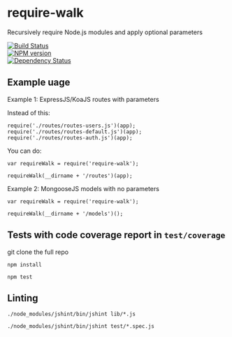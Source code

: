require-walk
============

Recursively require Node.js modules and apply optional parameters

[![Build Status](https://travis-ci.org/rudijs/require-walk.svg?branch=master)](https://travis-ci.org/rudijs/require-walk)  
[![NPM version](https://badge.fury.io/js/require-walk.svg)](http://badge.fury.io/js/require-walk)  
[![Dependency Status](https://gemnasium.com/rudijs/require-walk.svg)](https://gemnasium.com/rudijs/require-walk)

## Example uage

Example 1: ExpressJS/KoaJS routes with parameters

Instead of this:

    require('./routes/routes-users.js')(app);
    require('./routes/routes-default.js')(app);
    require('./routes/routes-auth.js')(app);

You can do:

    var requireWalk = require('require-walk');

    requireWalk(__dirname + '/routes')(app);

Example 2: MongooseJS models with no parameters

    var requireWalk = require('require-walk');

    requireWalk(__dirname + '/models')();

## Tests with code coverage report in `test/coverage`

git clone the full repo

`npm install`

`npm test`

## Linting

`./node_modules/jshint/bin/jshint lib/*.js` 

`./node_modules/jshint/bin/jshint test/*.spec.js`
